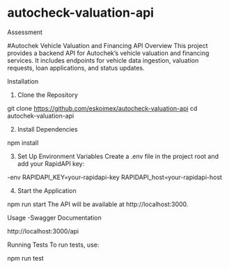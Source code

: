 # autocheck-valuation-api
Assessment

#Autochek Vehicle Valuation and Financing API
Overview
This project provides a backend API for Autochek’s vehicle valuation and financing services. It includes endpoints for vehicle data ingestion, valuation requests, loan applications, and status updates.


Installation
1. Clone the Repository

git clone https://github.com/eskoimex/autocheck-valuation-api
cd autochek-valuation-api

2. Install Dependencies

npm install

3. Set Up Environment Variables
Create a .env file in the project root and add your RapidAPI key:

-env
RAPIDAPI_KEY=your-rapidapi-key
RAPIDAPI_host=your-rapidapi-host

4. Start the Application

npm run start
The API will be available at http://localhost:3000.

Usage
-Swagger Documentation

http://localhost:3000/api


Running Tests
To run tests, use:

npm run test